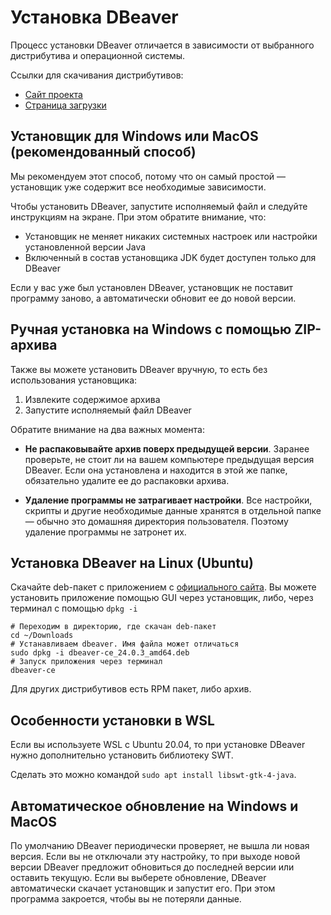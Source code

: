 # Установка DBeaver

Процесс установки DBeaver отличается в зависимости от выбранного дистрибутива и операционной системы.

Ссылки для скачивания дистрибутивов:

* [Сайт проекта](https://dbeaver.io/)
* [Страница загрузки](https://dbeaver.io/download/)

## Установщик для Windows или MacOS (рекомендованный способ)

Мы рекомендуем этот способ, потому что он самый простой — установщик уже содержит все необходимые зависимости.

Чтобы установить DBeaver, запустите исполняемый файл и следуйте инструкциям на экране. При этом обратите внимание, что:

* Установщик не меняет никаких системных настроек или настройки установленной версии Java
* Включенный в состав установщика JDK будет доступен только для DBeaver

 Если у вас уже был установлен DBeaver, установщик не поставит программу заново, а автоматически обновит ее до новой версии. 

## Ручная установка на Windows c помощью ZIP-архива

Также вы можете установить DBeaver вручную, то есть без использования установщика:

1. Извлеките содержимое архива
2. Запустите исполняемый файл DBeaver

Обратите внимание на два важных момента:

* **Не распаковывайте архив поверх предыдущей версии**. Заранее проверьте, не стоит ли на вашем компьютере предыдущая версия DBeaver. Если она установлена и находится в этой же папке, обязательно удалите ее до распаковки архива. 

* **Удаление программы не затрагивает настройки**. Все настройки, скрипты и другие необходимые данные хранятся в отдельной папке — обычно это домашняя директория пользователя. Поэтому удаление программы не затронет их.

## Установка DBeaver на Linux (Ubuntu)

Скачайте deb-пакет с приложением с [официального сайта](https://dbeaver.io/download/). Вы можете установить приложение помощью GUI через установщик, либо, через терминал с помощью `dpkg -i`

```
# Переходим в директорию, где скачан deb-пакет
cd ~/Downloads
# Устанавливаем dbeaver. Имя файла может отличаться
sudo dpkg -i dbeaver-ce_24.0.3_amd64.deb
# Запуск приложения через терминал
dbeaver-ce
```

Для других дистрибутивов есть RPM пакет, либо архив.

## Особенности установки в WSL

Если вы используете WSL с Ubuntu 20.04, то при установке DBeaver нужно дополнительно установить библиотеку SWT. 

Сделать это можно командой `sudo apt install libswt-gtk-4-java`. 

## Автоматическое обновление на Windows и MacOS

По умолчанию DBeaver периодически проверяет, не вышла ли новая версия. Если вы не отключали эту настройку, то при выходе новой версии DBeaver предложит обновиться до последней версии или оставить текущую. Если вы выберете обновление, DBeaver автоматически скачает установщик и запустит его. При этом программа закроется, чтобы вы не потеряли данные.
